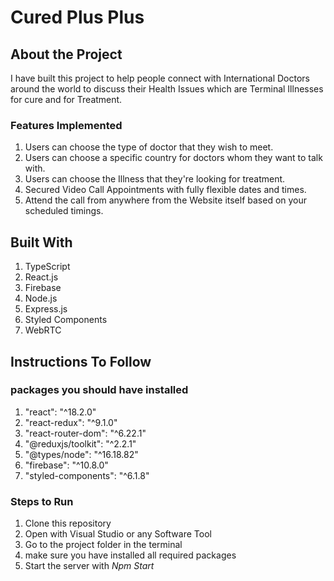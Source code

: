 # Cured Plus Plus

## About the Project

I have built this project to help people connect with International Doctors around the world to discuss their Health Issues which are Terminal Illnesses for cure and for Treatment.

### Features Implemented

1. Users can choose the type of doctor that they wish to meet.
2. Users can choose a specific country for doctors whom they want to talk with.
3. Users can choose the Illness that they're looking for treatment.
4. Secured Video Call Appointments with fully flexible dates and times.
5. Attend the call from anywhere from the Website itself based on your scheduled timings.

## Built With

1. TypeScript
2. React.js
3. Firebase
4. Node.js
5. Express.js
6. Styled Components
7. WebRTC


## Instructions To Follow

### packages you should have installed

1. "react": "^18.2.0"
2. "react-redux": "^9.1.0"
3. "react-router-dom": "^6.22.1"
4. "@reduxjs/toolkit": "^2.2.1"
5. "@types/node": "^16.18.82"
6. "firebase": "^10.8.0"
7. "styled-components": "^6.1.8"

### Steps to Run

1. Clone this repository
2. Open with Visual Studio or any Software Tool
3. Go to the project folder in the terminal
4. make sure you have installed all required packages
5. Start the server with *Npm Start*
